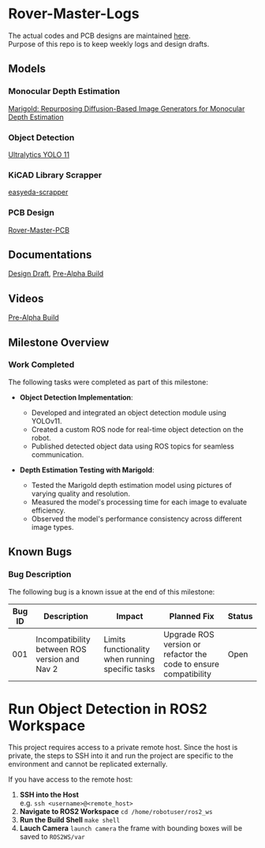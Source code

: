 # Rover-Master-Logs
The actual codes and PCB designs are maintained [here](https://github.com/Rover-Master).   
Purpose of this repo is to keep weekly logs and design drafts.

## Models
### Monocular Depth Estimation
[Marigold: Repurposing Diffusion-Based Image Generators for Monocular Depth Estimation](https://github.com/prs-eth/Marigold?tab=readme-ov-file#marigold-repurposing-diffusion-based-image-generators-for-monocular-depth-estimation)
### Object Detection
[Ultralytics YOLO 11](https://github.com/ultralytics/ultralytics)    
### KiCAD Library Scrapper   
[easyeda-scrapper](https://github.com/zhangyx1998/easyeda-scraper)    
### PCB Design   
[Rover-Master-PCB](https://github.com/Rover-Master/RoverMaster-PCB)      


## Documentations
[Design Draft](https://docs.google.com/document/d/1-bQ3We8AJNHLamSISemeE2tlZ7m4HuL1uXl8B1t9hPI/edit?usp=sharing), 
[Pre-Alpha Build](https://docs.google.com/document/d/10EeRpl8bRQmmqYDzDo8KQ3iPeUJWZ84ysIDSt7VRHq8/edit?usp=sharing)   


## Videos    
[Pre-Alpha Build](https://youtu.be/6k8LeupdFZE)   

## Milestone Overview

### Work Completed
The following tasks were completed as part of this milestone:

- **Object Detection Implementation**:
  - Developed and integrated an object detection module using YOLOv11.
  - Created a custom ROS node for real-time object detection on the robot.
  - Published detected object data using ROS topics for seamless communication.
 
- **Depth Estimation Testing with Marigold**:
  - Tested the Marigold depth estimation model using pictures of varying quality and resolution.
  - Measured the model's processing time for each image to evaluate efficiency.
  - Observed the model's performance consistency across different image types.


## Known Bugs

### Bug Description
The following bug is a known issue at the end of this milestone:

| **Bug ID** | **Description**                              | **Impact**                                           | **Planned Fix**                      | **Status**   |
|------------|----------------------------------------------|-----------------------------------------------------|--------------------------------------|--------------|
| 001        | Incompatibility between ROS version and Nav 2 | Limits functionality when running specific tasks   | Upgrade ROS version or refactor the code to ensure compatibility | Open         |

# Run Object Detection in ROS2 Workspace

This project requires access to a private remote host. Since the host is private, the steps to SSH into it and run the project are specific to the environment and cannot be replicated externally.

If you have access to the remote host:

1. **SSH into the Host**  
   e.g. `ssh <username>@<remote_host>`
2. **Navigate to ROS2 Workspace**
   `cd /home/robotuser/ros2_ws`
3. **Run the Build Shell**
   `make shell`
4. **Lauch Camera**
   `launch camera`
   the frame with bounding boxes will be saved to `ROS2WS/var`
   
